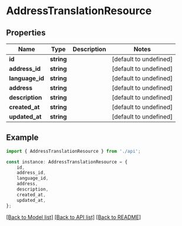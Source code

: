 # AddressTranslationResource


## Properties

Name | Type | Description | Notes
------------ | ------------- | ------------- | -------------
**id** | **string** |  | [default to undefined]
**address_id** | **string** |  | [default to undefined]
**language_id** | **string** |  | [default to undefined]
**address** | **string** |  | [default to undefined]
**description** | **string** |  | [default to undefined]
**created_at** | **string** |  | [default to undefined]
**updated_at** | **string** |  | [default to undefined]

## Example

```typescript
import { AddressTranslationResource } from './api';

const instance: AddressTranslationResource = {
    id,
    address_id,
    language_id,
    address,
    description,
    created_at,
    updated_at,
};
```

[[Back to Model list]](../README.md#documentation-for-models) [[Back to API list]](../README.md#documentation-for-api-endpoints) [[Back to README]](../README.md)

